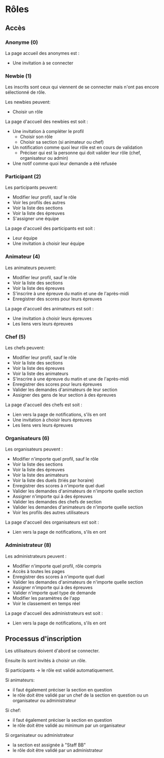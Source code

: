 #  Rôles

## Accès

### Anonyme (0)

La page accueil des anonymes est :

- Une invitation à se connecter

### Newbie (1)

Les inscrits sont ceux qui viennent de se connecter mais n'ont pas encore sélectionné de rôle.

Les newbies peuvent:

- Choisir un rôle

La page d'accueil des newbies est soit :

- Une invitation à compléter le profil
  - Choisir son rôle
  - Choisir sa section (si animateur ou chef)
- Un notification comme quoi leur rôle est en cours de validation 
  - Préciser qui est la personne qui doit valider leur rôle (chef, organisateur ou admin)
- Une notif comme quoi leur demande a été refusée

### Participant (2)

Les participants peuvent:

- Modifier leur profil, sauf le rôle
- Voir les profils des autres
- Voir la liste des sections
- Voir la liste des épreuves
- S'assigner une équipe

La page d'accueil des participants est soit :

- Leur équipe
- Une invitation à choisir leur équipe

### Animateur (4)

Les animateurs peuvent:

- Modifier leur profil, sauf le rôle
- Voir la liste des sections
- Voir la liste des épreuves
- S'inscrire à une épreuve du matin et une de l'après-midi
- Enregistrer des scores pour leurs épreuves

La page d'accueil des animateurs est soit :

- Une invitation à choisir leurs épreuves
- Les liens vers leurs épreuves

### Chef (5)

Les chefs peuvent:

- Modifier leur profil, sauf le rôle
- Voir la liste des sections
- Voir la liste des épreuves
- Voir la liste des animateurs
- S'inscrire à une épreuve du matin et une de l'après-midi
- Enregistrer des scores pour leurs épreuves
- Valider les demandes d'animateurs de leur section
- Assigner des gens de leur section à des épreuves

La page d'accueil des chefs est soit :

- Lien vers la page de notifications, s'ils en ont
- Une invitation à choisir leurs épreuves
- Les liens vers leurs épreuves

### Organisateurs (6)

Les organisateurs peuvent : 

- Modifier n'importe quel profil, sauf le rôle
- Voir la liste des sections
- Voir la liste des épreuves
- Voir la liste des animateurs
- Voir la liste des duels (triés par horaire)
- Enregistrer des scores à n'importe quel duel
- Valider les demandes d'animateurs de n'importe quelle section
- Assigner n'importe qui à des épreuves
- Valider les demandes des chefs de section
- Valider les demandes d'animateurs de n'importe quelle section
- Voir les profils des autres utilisateurs

La page d'accueil des organisateurs est soit :

- Lien vers la page de notifications, s'ils en ont



### Administrateur (8)

Les administrateurs peuvent : 

- Modifier n'importe quel profil, rôle compris
- Accès à toutes les pages
- Enregistrer des scores à n'importe quel duel
- Valider les demandes d'animateurs de n'importe quelle section
- Assigner n'importe qui à des épreuves
- Valider n'importe quel type de demande
- Modifier les paramètres de l'app
- Voir le classement en temps réel

La page d'accueil des administrateurs est soit :

- Lien vers la page de notifications, s'ils en ont

## Processus d'inscription

Les utilisateurs doivent d'abord se connecter.

Ensuite ils sont invités à choisir un rôle. 

Si participants -> le rôle est validé automatiquement.

Si animateurs: 

- il faut également préciser la section en question
- le rôle doit être validé par un chef de la section en question ou un organisateur ou administrateur

Si chef:

-  il faut également préciser la section en question
- le rôle doit être validé au minimum par un organisateur

Si organisateur ou administrateur

- la section est assignée à "Staff BB"
- le rôle doit être validé par un administrateur

